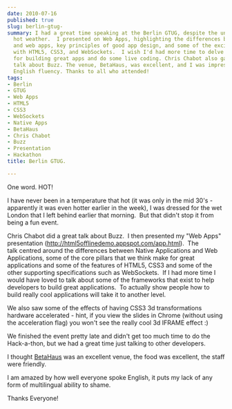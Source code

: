 ```yaml
---
date: 2010-07-16
published: true
slug: berlin-gtug-
summary: I had a great time speaking at the Berlin GTUG, despite the unexpectedly
  hot weather.  I presented on Web Apps, highlighting the differences between native
  and web apps, key principles of good app design, and some of the exciting new possibilities
  with HTML5, CSS3, and WebSockets.  I wish I'd had more time to delve into frameworks
  for building great apps and do some live coding. Chris Chabot also gave a fantastic
  talk about Buzz. The venue, BetaHaus, was excellent, and I was impressed by everyone's
  English fluency. Thanks to all who attended!
tags:
- Berlin
- GTUG
- Web Apps
- HTML5
- CSS3
- WebSockets
- Native Apps
- BetaHaus
- Chris Chabot
- Buzz
- Presentation
- Hackathon
title: Berlin GTUG.

---
```

One word. HOT!<p /><div>I have never been in a temperature that hot (it was only in the mid 30&#39;s - apparently it was even hotter earlier in the week), I was dressed for the wet London that I left behind earlier that morning.  But that didn&#39;t stop it from being a fun event.</div> <p /><div>Chris Chabot did a great talk about Buzz.  I then presented my &quot;Web Apps&quot; presentation (<a href="http://html5offlinedemo.appspot.com/app.html">http://html5offlinedemo.appspot.com/app.html</a>).  The talk centred around the differences between Native Applications and Web Applications, some of the core pillars that we think make for great applications and some of the features of HTML5, CSS3 and some of the other supporting specifications such as WebSockets.  If I had more time I would have loved to talk about some of the frameworks that exist to help developers to build great applications.  To actually show people how to build really cool applications will take it to another level.</div> <p /><div>We also saw some of the effects of having CSS3 3d transformations hardware accelerated - hint, if you view the slides in Chrome (without using the acceleration flag) you won&#39;t see the really cool 3d IFRAME effect :)</div> <p /><div>We finished the event pretty late and didn&#39;t get too much time to do the Hack-a-thon, but we had a great time just talking to other developers.</div><p /><div>I thought <a href="http://betahaus.de/">BetaHaus</a> was an excellent venue, the food was excellent, the staff were friendly.</div> <p /><div>I am amazed by how well everyone spoke English, it puts my lack of any form of multilingual ability to shame.</div><p /><div>Thanks Everyone!</div>

